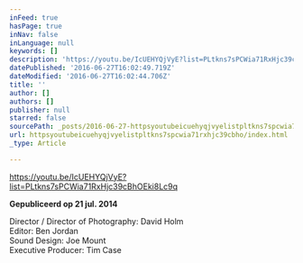 ```yaml
---
inFeed: true
hasPage: true
inNav: false
inLanguage: null
keywords: []
description: 'https://youtu.be/IcUEHYQjVyE?list=PLtkns7sPCWia71RxHjc39cBhOEki8Lc9q '
datePublished: '2016-06-27T16:02:49.719Z'
dateModified: '2016-06-27T16:02:44.706Z'
title: ''
author: []
authors: []
publisher: null
starred: false
sourcePath: _posts/2016-06-27-httpsyoutubeicuehyqjvyelistpltkns7spcwia71rxhjc39cbho.md
url: httpsyoutubeicuehyqjvyelistpltkns7spcwia71rxhjc39cbho/index.html
_type: Article

---
```

https://youtu.be/IcUEHYQjVyE?list=PLtkns7sPCWia71RxHjc39cBhOEki8Lc9q 

**Gepubliceerd op 21 jul. 2014**

Director / Director of Photography: David Holm  
Editor: Ben Jordan  
Sound Design: Joe Mount  
Executive Producer: Tim Case